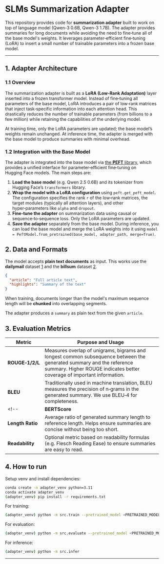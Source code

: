 # SLMs Summarization Adapter

This repository provides code for **summarization adapter** built to work on top of language model (Qwen-3 0.6B, Qwen-3 1.7B).  The adapter provides summaries for long documents while avoiding the need to fine‑tune all of the base model's weights.  It leverages parameter‑efficient fine‑tuning (LoRA) to insert a small number of trainable parameters into a frozen base model. 

---

## 1. Adapter Architecture

### 1.1 Overview

The summarization adapter is built as a **LoRA (Low‑Rank Adaptation)** layer inserted into a frozen transformer model.  Instead of fine‑tuning all parameters of the base model, LoRA introduces a pair of low‑rank matrices that inject task‑specific information into each attention head.  This drastically reduces the number of trainable parameters (from billions to a few million) while retaining the capabilities of the underlying model.

At training time, only the LoRA parameters are updated; the base model’s weights remain unchanged.  At inference time, the adapter is merged with the base model to produce summaries with minimal overhead.

### 1.2 Integration with the Base Model

The adapter is integrated into the base model via [the **PEFT** library](https://github.com/huggingface/peft), which provides a unified interface for parameter‑efficient fine‑tuning on Hugging Face models.  The main steps are:

1. **Load the base model** (e.g. Qwen 2.5 0.6B) and its tokenizer from Hugging Face’s `transformers` library.
2. **Wrap the model with a LoRA configuration** using `peft.get_peft_model`.  The configuration specifies the rank `r` of the low‑rank matrices, the target modules (typically all attention layers), and other hyper‑parameters like `alpha` and `dropout`.
3. **Fine‑tune the adapter** on summarization data using causal or sequence‑to‑sequence loss.  Only the LoRA parameters are updated.
4. **Save the adapter** separately from the base model.  During inference, you can load the base model and merge the LoRA weights into it using `model = PeftModel.from_pretrained(base_model, adapter_path, merge=True)`.

<!-- ### 1.3 Key Components

| Component            | Description                                                                                                                                                                                                                                        |
|----------------------|----------------------------------------------------------------------------------------------------------------------------------------------------------------------------------------------------------------------------------------------------|
| **Base Model**       | A pretrained transformer used as the backbone.  The default demonstration uses `google/flan‑t5‑small` to minimise resources, but you can swap it with `Qwen/QWen‑VL‑Chat‑3B`, `meta‑llama/Llama‑3‑3b‑chat`, or `mistralai/Mistral‑7B‑Instruct` when training on a machine with a GPU. |
| **Tokenizer**        | Converts raw text into tokens.  The same tokenizer as the base model must be used for both training and inference.                                                                                                                                |
| **LoRA Adapter**     | A set of small low‑rank matrices inserted into the attention projections of the base model.  Each LoRA layer has rank `r` (e.g. 8 or 16) and scales updates by a factor `alpha/r`.                                                              |
| **Training Loop**    | Implements supervised fine‑tuning on summarization data.  It handles batching, tokenisation, padding, forward/backward passes and optimiser steps.  Only the LoRA parameters require gradients.            |
| **Evaluation Module**| Computes metrics such as ROUGE‑1/2/L, BLEU and BERTScore on a validation set.  It can compare the adapter’s outputs with those of the base model to quantify improvements.                                |
| **Data Preprocessor**| Reads raw documents, optionally truncates/segments long documents, and converts them into the expected JSON format.  It can also split the dataset into train/validation/test splits.                        |

### 1.4 Rationale and Advantages

* **Parameter Efficiency:**  Fine‑tuning the full 3B base model is expensive.  LoRA reduces the number of trainable parameters by orders of magnitude, which makes it feasible to run on consumer GPUs or even CPU with small models.
* **Modularity:**  The adapter is saved separately and can be applied to multiple base models.  You can train different adapters for different domains without duplicating the entire model.
* **Compatibility:**  Because the base model is frozen, you preserve its capabilities and mitigate catastrophic forgetting.  The same training script can be reused across QWen, Llama, Mistral or other architectures supported by `transformers`.

--- -->

## 2. Data and Formats

The model accepts **plain text documents** as input. This works use the **dailymail** dataset [1] and the **billsum** dataset [2].

[1]: https://huggingface.co/datasets/abisee/cnn_dailymail "CNN Dailymail · Datasets at Hugging Face"
[2]: https://huggingface.co/datasets/FiscalNote/billsum "FiscalNote/billsum · Datasets at Hugging Face"


```json
{
  "article": "Full article text",
  "highlights": "Summary of the text"
}
```

When training, documents longer than the model's maximum sequence length will be **chunked** into overlapping segments.

The adapter produces a ```summary``` as plain text from the given ```article```. 

## 3. Evaluation Metrics

| Metric            | Purpose and Usage                                                                                                                                                                                                     |
|-------------------|----------------------------------------------------------------------------------------------------------------------------------------------------------------------------------------------------------------------|
| **ROUGE‑1/2/L**   | Measures overlap of unigrams, bigrams and longest common subsequence between the generated summary and the reference summary.  Higher ROUGE indicates better coverage of important information.                      |
| **BLEU**          | Traditionally used in machine translation, BLEU measures the precision of n‑grams in the generated summary.  We use BLEU‑4 for completeness.                                                                        |
<!-- | **BERTScore**     | Computes similarity in embedding space using a pretrained BERT model.  It captures semantic similarity beyond exact n‑gram overlap.                                                                                  |
| **Length Ratio**  | Average ratio of generated summary length to reference length.  Helps ensure summaries are concise without being too short.                                                                                          |
| **Readability**   | Optional metric based on readability formulas (e.g. Flesch Reading Ease) to ensure summaries are easy to read.                                                                                                      | -->

<!-- During evaluation, we compare the adapter’s metrics against those of the base model.  Improvements in ROUGE and BERTScore indicate that the adapter is effectively capturing salient information.  Length ratio and readability help tune hyper‑parameters such as maximum summary length and `temperature` during generation. -->

## 4. How to run

Setup venv and install dependencies:
```bash
conda create -n adapter_venv python=3.11
conda activate adapter_venv
(adapter_venv) pip install -r requirements.txt
```

For training:
```bash
(adapter_venv) python -m src.train --pretrained_model <PRETRAINED_MODEL>
```

For evaluation:
```bash
(adapter_venv) python -m src.evaluate --pretrained_model <PRETRAINED_MODEL> --output_model <OUTPUT_MODEL_PATH>
```

For inference:
```bash
(adapter_venv) python -m src.infer
```
<!-- ## 6. Challenges and Solutions

| Challenge                        | Mitigation                                                                                                                                                                                         |
|---------------------------------|----------------------------------------------------------------------------------------------------------------------------------------------------------------------------------------------------|
| **Long Documents**              | Transformer models have a fixed context length (e.g. 4k tokens).  Long documents must be segmented.  Use the preprocessing script to split documents into overlapping windows, generate segment summaries, then recursively summarise. |
| **Memory Constraints**          | Large base models (3B parameters) require significant GPU memory.  Use quantisation (8‑bit or 4‑bit with `bitsandbytes`), gradient checkpointing and low‑rank adaptation.  Alternatively, train on a smaller model for prototyping.     |
| **Hallucination**               | Base models may introduce factual errors.  Consider using factual consistency metrics (e.g. QAG or FactCC) and penalise hallucination via reinforcement learning or post‑editing.                                                  |
| **Evaluation Metric Limitations**| ROUGE and BLEU may not fully capture semantic correctness.  Use BERTScore or human evaluation when possible.  Provide multiple metrics to get a comprehensive view of performance.                                              |
| **Domain Mismatch**             | If training on news data and deploying on scientific articles, summaries may not generalise.  To mitigate, train separate adapters per domain or use multi‑domain training.                                                         | -->

---
